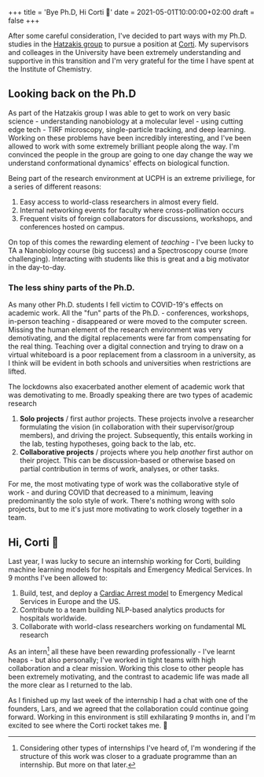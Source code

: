 +++
title = 'Bye Ph.D, Hi Corti 👋'
date = 2021-05-01T10:00:00+02:00
draft = false
+++

After some careful consideration, I've decided to part ways with my Ph.D. studies in the [Hatzakis group](https://hatzakislab.com/) to pursue a position at [Corti](https://corti.ai). 
My supervisors and colleages in the University have been extremely understanding and supportive in this transition and I'm very grateful for the time I have spent at the Institute of Chemistry. 

## Looking back on the Ph.D

As part of the Hatzakis group I was able to get to work on very basic science - understanding nanobiology at a molecular level - using cutting edge tech - TIRF microscopy, single-particle tracking, and deep learning. Working on these problems have been incredibly interesting, and I've been allowed to work with some extremely brilliant people along the way. I'm convinced the people in the group are going to one day change the way we understand conformational dynamics' effects on biological function.

Being part of the research environment  at UCPH is an extreme priviliege, for a series of different reasons: 

1. Easy access to world-class researchers in almost every field. 
2. Internal networking events for faculty where cross-pollination occurs
3. Frequent visits of foreign collaborators for discussions, workshops, and conferences hosted on campus.

On top of this comes the rewarding element of _teaching_ - I've been lucky to TA a Nanobiology course (big success) and a Spectroscopy course (more challenging). Interacting with students like this is great and a big motivator in the day-to-day. 

### The less shiny parts of the Ph.D.

As many other Ph.D. students I fell victim to COVID-19's effects on academic work. All the "fun" parts of the Ph.D. - conferences, workshops, in-person teaching - disappeared or were moved to the computer screen. Missing the human element of the research environment was very demotivating, and the digital replacements were far from compensating for the real thing. Teaching over a digital connection and trying to draw on a virtual whiteboard is a poor replacement from a classroom in a university, as I think will be evident in both schools and universities when restrictions are lifted.

The lockdowns also exacerbated another element of academic work that was demotivating to me. Broadly speaking there are two types of academic research

1. **Solo projects** / first author projects. These projects involve a researcher formulating the vision (in collaboration with their supervisor/group members), and driving the project. Subsequently, this entails working in the lab, testing hypotheses, going back to the lab, etc. 
2. **Collaborative projects** / projects where you help _another_ first author on their project. This can be discussion-based or otherwise based on partial contribution in terms of work, analyses, or other tasks.

For me, the most motivating type of work was the collaborative style of work - and during COVID that decreased to a minimum, leaving predominantly the solo style of work. There's nothing wrong with solo projects, but to me it's just more motivating to work closely together in a team. 



## Hi, Corti 🚀

Last year, I was lucky to secure an internship working for Corti, building machine learning models for hospitals and Emergency Medical Services. In 9 months I've been allowed to:

1. Build, test, and deploy a [Cardiac Arrest model](https://cordis.europa.eu/article/id/421437-artificial-intelligence-detects-cardiac-arrest-in-emergency-calls) to Emergency Medical Services in Europe and the US.
2. Contribute to a team building NLP-based analytics products for hospitals worldwide.
3. Collaborate with world-class researchers working on fundamental ML research

As an intern[^1] all these have been rewarding professionally - I've learnt heaps - but also personally; I've worked in tight teams with high collaboration and a clear mission. Working this close to other people has been extremely motivating, and the contrast to academic life was made all the more clear as I returned to the lab. 

As I finished up my last week of the internship I had a chat with one of the founders, Lars, and we agreed that the collaboration could continue going forward. Working in this environment is still exhilarating 9 months in, and I'm excited to see where the Corti rocket takes me. 🚀


[^1]: Considering other types of internships I've heard of, I'm wondering if the structure of this work was closer to a graduate programme than an internship. But more on that later.